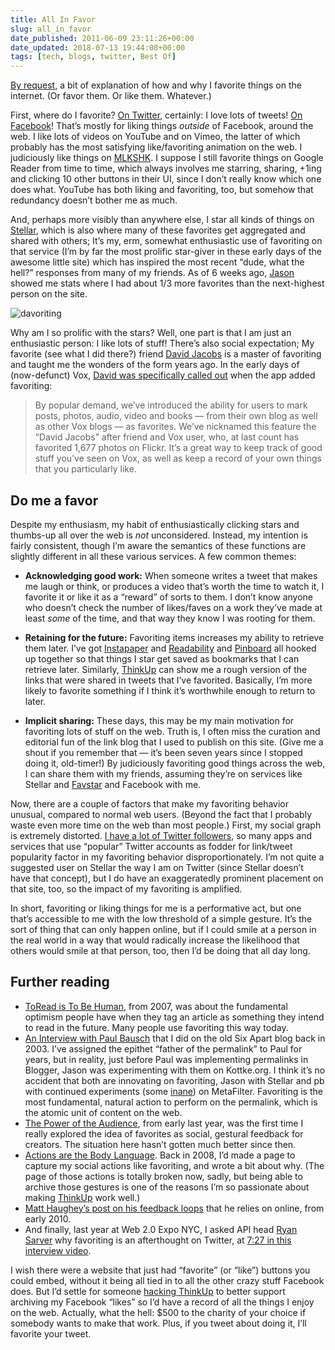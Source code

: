 ```yaml
---
title: All In Favor
slug: all_in_favor
date_published: 2011-06-09 23:11:26+00:00
date_updated: 2018-07-13 19:44:08+00:00
tags: [tech, blogs, twitter, Best Of]
---
```

[By request](https://twitter.com/ginatrapani/status/78977435894431744), a bit of explanation of how and why I favorite things on the internet. (Or favor them. Or like them. Whatever.)

First, where do I favorite? [On Twitter](https://twitter.com/@anildash/favorites), certainly: I love lots of tweets! [On Facebook](https://www.facebook.com/anil.dash)! That’s mostly for liking things *outside* of Facebook, around the web. I like lots of videos on YouTube and on Vimeo, the latter of which probably has the most satisfying like/favoriting animation on the web. I judiciously like things on [MLKSHK](http://mlkshk.com/). I suppose I still favorite things on Google Reader from time to time, which always involves me starring, sharing, +1ing and clicking 10 other buttons in their UI, since I don’t really know which one does what. YouTube has both liking and favoriting, too, but somehow that redundancy doesn’t bother me as much.

And, perhaps more visibly than anywhere else, I star all kinds of things on [Stellar](http://stellar.io/), which is also where many of these favorites get aggregated and shared with others; It’s my, erm, somewhat enthusiastic use of favoriting on that service (I’m by far the most prolific star-giver in these early days of the awesome little site) which has inspired the most recent “dude, what the hell?” responses from many of my friends. As of 6 weeks ago, [Jason](http://kottke.org/) showed me stats where I had about 1/3 more favorites than the next-highest person on the site.

![davoriting](/images/davoriting-hd.png)

Why am I so prolific with the stars? Well, one part is that I am just an enthusiastic person: I like lots of stuff! There’s also social expectation; My favorite (see what I did there?) friend [David Jacobs](http://hello.typepad.com/) is a master of favoriting and taught me the wonders of the form years ago. In the early days of (now-defunct) Vox, [David was specifically called out](https://web.archive.org/web/20061023194037/http://team.vox.com/library/post/its-new-release-time.html) when the app added favoriting:

> By popular demand, we’ve introduced the ability for users to mark posts, photos, audio, video and books — from their own blog as well as other Vox blogs — as favorites. We’ve nicknamed this feature the “David Jacobs” after friend and Vox user, who, at last count has favorited 1,677 photos on Flickr. It’s a great way to keep track of good stuff you’ve seen on Vox, as well as keep a record of your own things that you particularly like.

## Do me a favor

Despite my enthusiasm, my habit of enthusiastically clicking stars and thumbs-up all over the web is *not* unconsidered. Instead, my intention is fairly consistent, though I’m aware the semantics of these functions are slightly different in all these various services. A few common themes:

-  **Acknowledging good work:** When someone writes a tweet that makes me laugh or think, or produces a video that’s worth the time to watch it, I favorite it or like it as a “reward” of sorts to them. I don’t know anyone who doesn’t check the number of likes/faves on a work they’ve made at least *some* of the time, and that way they know I was rooting for them.

- **Retaining for the future:** Favoriting items increases my ability to retrieve them later. I’ve got [Instapaper](http://instapaper.com/) and [Readability](http://readability.com) and [Pinboard](http://pinboard.in) all hooked up together so that things I star get saved as bookmarks that I can retrieve later. Similarly, [ThinkUp](http://thinkupapp.com/) can show me a rough version of the links that were shared in tweets that I’ve favorited. Basically, I’m more likely to favorite something if I think it’s worthwhile enough to return to later.

- **Implicit sharing:** These days, this may be my main motivation for favoriting lots of stuff on the web. Truth is, I often miss the curation and editorial fun of the link blog that I used to publish on this site. (Give me a shout if you remember that — it’s been seven years since I stopped doing it, old-timer!) By judiciously favoriting good things across the web, I can share them with my friends, assuming they’re on services like Stellar and [Favstar](http://favstar.fm/) and Facebook with me.

Now, there are a couple of factors that make my favoriting behavior unusual, compared to normal web users. (Beyond the fact that I probably waste even more time on the web than most people.) First, my social graph is extremely distorted. [I have a lot of Twitter followers](/2009/12/29life_on_the_list), so many apps and services that use “popular” Twitter accounts as fodder for link/tweet popularity factor in my favoriting behavior disproportionately. I’m not quite a suggested user on Stellar the way I am on Twitter (since Stellar doesn’t have that concept), but I do have an exaggeratedly prominent placement on that site, too, so the impact of my favoriting is amplified.

In short, favoriting or liking things for me is a performative act, but one that’s accessible to me with the low threshold of a simple gesture. It’s the sort of thing that can only happen online, but if I could smile at a person in the real world in a way that would radically increase the likelihood that others would smile at that person, too, then I’d be doing that all day long.

## Further reading

- [ToRead is To Be Human](/2007/07/toread_is_tobehuman), from 2007, was about the fundamental optimism people have when they tag an article as something they intend to read in the future. Many people use favoriting this way today.
- [An Interview with Paul Bausch](http://www.sixapart.com/blog/2003/09/interview_with.html) that I did on the old Six Apart blog back in 2003. I’ve assigned the epithet “father of the permalink” to Paul for years, but in reality, just before Paul was implementing permalinks in Blogger, Jason was experimenting with them on Kottke.org. I think it’s no accident that both are innovating on favoriting, Jason with Stellar and pb with continued experiments (some [inane](http://metatalk.metafilter.com/20435/Wider-minus-sign-to-remove-from-favorites#869868)) on MetaFilter. Favoriting is the most fundamental, natural action to perform on the permalink, which is the atomic unit of content on the web.
- [The Power of the Audience](/2010/02/the_power_of_the_audience), from early last year, was the first time I really explored the idea of favorites as social, gestural feedback for creators. The situation here hasn’t gotten much better since then.
- [Actions are the Body Language](/2008/10/actions_are_the_body_language). Back in 2008, I’d made a page to capture my social actions like favoriting, and wrote a bit about why. (The page of those actions is totally broken now, sadly, but being able to archive those gestures is one of the reasons I’m so passionate about making [ThinkUp](http://thinkupapp.com/) work well.)
- [Matt Haughey’s post on his feedback loops](http://a.wholelottanothing.org/2010/02/my-personal-feedback-loops.html) that he relies on online, from early 2010.
- And finally, last year at Web 2.0 Expo NYC, I asked API head [Ryan Sarver](http://twitter.com/rsarver) why favoriting is an afterthought on Twitter, at [7:27 in this interview video](http://www.youtube.com/watch?v=Ey8M9AMVhpA#t=7m27s).

I wish there were a website that just had “favorite” (or “like”) buttons you could embed, without it being all tied in to all the other crazy stuff Facebook does. But I’d settle for someone [hacking ThinkUp](http://github.com/ginatrapani/thinkup) to better support archiving my Facebook “likes” so I’d have a record of all the things I enjoy on the web. Actually, what the hell: $500 to the charity of your choice if somebody wants to make that work. Plus, if you tweet about doing it, I’ll favorite your tweet.
